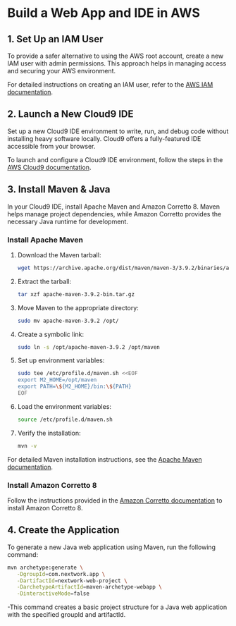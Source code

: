 # Build a Web App and IDE in AWS

## 1. Set Up an IAM User

To provide a safer alternative to using the AWS root account, create a new IAM user with admin permissions. This approach helps in managing access and securing your AWS environment.

For detailed instructions on creating an IAM user, refer to the [AWS IAM documentation](https://docs.aws.amazon.com/IAM/latest/UserGuide/intro-structure.html).

## 2. Launch a New Cloud9 IDE

Set up a new Cloud9 IDE environment to write, run, and debug code without installing heavy software locally. Cloud9 offers a fully-featured IDE accessible from your browser.

To launch and configure a Cloud9 IDE environment, follow the steps in the [AWS Cloud9 documentation](https://docs.aws.amazon.com/cloud9/latest/user-guide/welcome.html).

## 3. Install Maven & Java

In your Cloud9 IDE, install Apache Maven and Amazon Corretto 8. Maven helps manage project dependencies, while Amazon Corretto provides the necessary Java runtime for development.

### Install Apache Maven

1. Download the Maven tarball:
    ```bash
    wget https://archive.apache.org/dist/maven/maven-3/3.9.2/binaries/apache-maven-3.9.2-bin.tar.gz
    ```

2. Extract the tarball:
    ```bash
    tar xzf apache-maven-3.9.2-bin.tar.gz
    ```

3. Move Maven to the appropriate directory:
    ```bash
    sudo mv apache-maven-3.9.2 /opt/
    ```

4. Create a symbolic link:
    ```bash
    sudo ln -s /opt/apache-maven-3.9.2 /opt/maven
    ```

5. Set up environment variables:
    ```bash
    sudo tee /etc/profile.d/maven.sh <<EOF
    export M2_HOME=/opt/maven
    export PATH=\${M2_HOME}/bin:\${PATH}
    EOF
    ```

6. Load the environment variables:
    ```bash
    source /etc/profile.d/maven.sh
    ```

7. Verify the installation:
    ```bash
    mvn -v
    ```

For detailed Maven installation instructions, see the [Apache Maven documentation](https://maven.apache.org/install.html).

### Install Amazon Corretto 8

Follow the instructions provided in the [Amazon Corretto documentation](https://docs.aws.amazon.com/corretto/latest/corretto-8-ug/what-is-corretto.html) to install Amazon Corretto 8.

## 4. Create the Application

To generate a new Java web application using Maven, run the following command:

```bash
mvn archetype:generate \
   -DgroupId=com.nextwork.app \
   -DartifactId=nextwork-web-project \
   -DarchetypeArtifactId=maven-archetype-webapp \
   -DinteractiveMode=false
```
-This command creates a basic project structure for a Java web application with the specified groupId and artifactId.
